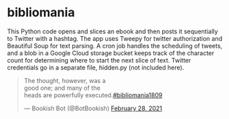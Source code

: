 # bibliomania

This Python code opens and slices an ebook and then posts it sequentially to Twitter with a hashtag. The app uses Tweepy for twitter authorization and Beautiful Soup for text parsing. A cron job handles the scheduling of tweets, and a blob in a Google Cloud storage bucket keeps track of the character count for determining where to start the next slice of text. Twitter credentials go in a separate file, hidden.py (not included here).

<blockquote class="twitter-tweet"><p lang="en" dir="ltr">The thought, however, was a<br>good one; and many of the<br>heads are powerfully executed.<a href="https://twitter.com/hashtag/bibliomania1809?src=hash&amp;ref_src=twsrc%5Etfw">#bibliomania1809</a></p>&mdash; Bookish Bot (@BotBookish) <a href="https://twitter.com/BotBookish/status/1366119312533110786?ref_src=twsrc%5Etfw">February 28, 2021</a></blockquote> <script async 

The code can open, slice, and post text from any text or html file, but the envisioned purpose is to renew attention to forgotten literary works in the public domain by posting bite-sized excerpts to a social media platform. The example used here is Project Gutenberg's text edition of Thomas F. Dibdin's 1809 *Bibliomania; or Book Madness*.

License: Creative Commons BY-SA 4.0
